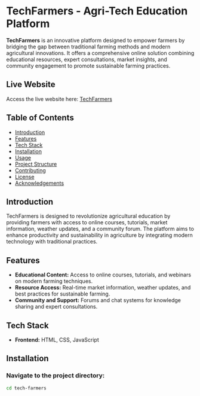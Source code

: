 # TechFarmers - Agri-Tech Education Platform

**TechFarmers** is an innovative platform designed to empower farmers by bridging the gap between traditional farming methods and modern agricultural innovations. It offers a comprehensive online solution combining educational resources, expert consultations, market insights, and community engagement to promote sustainable farming practices.

## Live Website
Access the live website here: [TechFarmers](https://tech-farmers.onrender.com)

## Table of Contents
- [Introduction](#introduction)
- [Features](#features)
- [Tech Stack](#tech-stack)
- [Installation](#installation)
- [Usage](#usage)
- [Project Structure](#project-structure)
- [Contributing](#contributing)
- [License](#license)
- [Acknowledgements](#acknowledgements)

## Introduction
TechFarmers is designed to revolutionize agricultural education by providing farmers with access to online courses, tutorials, market information, weather updates, and a community forum. The platform aims to enhance productivity and sustainability in agriculture by integrating modern technology with traditional practices.

## Features
- **Educational Content:** Access to online courses, tutorials, and webinars on modern farming techniques.
- **Resource Access:** Real-time market information, weather updates, and best practices for sustainable farming.
- **Community and Support:** Forums and chat systems for knowledge sharing and expert consultations.

## Tech Stack
- **Frontend:** HTML, CSS, JavaScript

## Installation

### Navigate to the project directory:
```bash
cd tech-farmers
